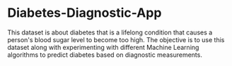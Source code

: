 # Diabetes-Diagnostic-App
This dataset is about diabetes that is a lifelong condition that causes a person's blood sugar level to become too high. The objective is to use this dataset along with experimenting with different Machine Learning algorithms to predict diabetes based on diagnostic measurements.
